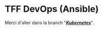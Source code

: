 # TFF DevOps (Ansible)
Merci d'aller dans la branch "***[Kubernetes](https://github.com/devops-2021-techni/Ansible-Raspberry/tree/Kubernetes)***".

